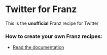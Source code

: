 # Twitter for Franz
This is the **unofficial** Franz recipe for Twitter

### How to create your own Franz recipes:
* [Read the documentation](https://github.com/meetfranz/plugins)
